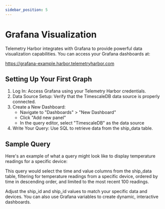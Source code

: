 ```yaml
---
sidebar_position: 5
---
```


# Grafana Visualization

Telemetry Harbor integrates with Grafana to provide powerful data visualization capabilities. You can access your Grafana dashboards at:

https://grafana-example.harbor.telemetryharbor.com

## Setting Up Your First Graph

1. Log In: Access Grafana using your Telemetry Harbor credentials.
2. Data Source Setup: Verify that the TimescaleDB data source is properly connected.
3. Create a New Dashboard:
   - Navigate to "Dashboards" > "New Dashboard"
   - Click "Add new panel"
   - In the query editor, select "TimescaleDB" as the data source
4. Write Your Query: Use SQL to retrieve data from the ship_data table.

## Sample Query

Here's an example of what a query might look like to display temperature readings for a specific device:

This query would select the time and value columns from the ship_data table, filtering for temperature readings from a specific device, ordered by time in descending order, and limited to the most recent 100 readings.

Adjust the ship_id and ship_id values to match your specific data and devices. You can also use Grafana variables to create dynamic, interactive dashboards.